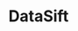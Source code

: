 ---
blog: http://blog.datasift.com/
facebook: http://facebook.com/datasift
linkedin: http://linkedin.com/company/datasift
logohandle: datasift
sort: datasift
title: DataSift
twitter: https://x.com/datasift
website: https://datasift.com/
---